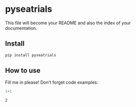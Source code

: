 pyseatrials
================

<!-- WARNING: THIS FILE WAS AUTOGENERATED! DO NOT EDIT! -->

This file will become your README and also the index of your
documentation.

## Install

``` sh
pip install pyseatrials
```

## How to use

Fill me in please! Don’t forget code examples:

``` python
1+1
```

    2
